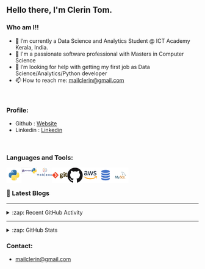 ## Hello there, I'm Clerin Tom.

### Who am I!!

- 🌱 I’m currently a Data Science and Analytics Student @ ICT Academy Kerala, India.
- 🔭 I'm a passionate software professional with Masters in Computer Science
- 🤔 I’m looking for help with getting my first job as Data Science/Analytics/Python developer
- 📫 How to reach me: mailclerin@gmail.com

<br />

### Profile:
- Github : [Website]
- Linkedin : [Linkedin]

<br />

### Languages and Tools:

<img align="left" alt="Python" width="40px" src="/icons/python.png" />
<img align="left" alt="Pandas" width="40px" src="/icons/pandas.png" />
<img align="left" alt="Tableau" width="40px" src="/icons/tableau.png" />
<img align="left" alt="Git" width="40px" src="/icons/git.png" />
<img align="left" alt="GitHub" width="40px" src="/icons/github.png" />
<img align="left" alt="AWS" width="40px" src="/icons/aws.png" />
<img align="left" alt="Visual Studio Code" width="40px" src="/icons/sql.png" />
<img align="left" alt="MySQL" width="40px" src="/icons/mysql.png" />

<br />
<br />



### 📕 Latest Blogs
<!-- BLOG-POST-LIST:START -->
<!-- BLOG-POST-LIST:END -->
---

<details>
  <summary>:zap: Recent GitHub Activity</summary>
</details>


---
<details>
  <summary>:zap: GitHub Stats</summary>
</details>


### Contact: 
- mailclerin@gmail.com

[email]: mailclerin@gmail.com
[Website]: https://clerintom.github.io/
[Linkedin]: https://www.linkedin.com/in/clerintom
